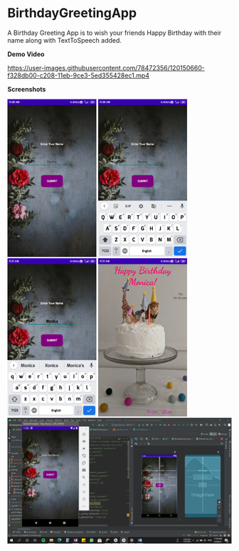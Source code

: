 # BirthdayGreetingApp
A Birthday Greeting App is to wish your friends Happy Birthday with their name along with TextToSpeech added.

**Demo Video**

https://user-images.githubusercontent.com/78472356/120150660-f328db00-c208-11eb-9ce3-5ed355428ec1.mp4

**Screenshots**

<img src="app/Screenshot_2021-05-31-11-20-04-096_com.activity.birthdayaniversary.jpg" width="200"> <img src="app/Screenshot_2021-05-31-11-20-48-324_com.activity.birthdayaniversary.jpg" width="200"> <img src="app/Screenshot_2021-05-31-11-21-07-376_com.activity.birthdayaniversary.jpg" width="200">
<img src="app/Screenshot_2021-05-31-11-21-20-551_com.activity.birthdayaniversary.jpg" width="200"> <img src="app/Screenshot (269).png" width="600">
